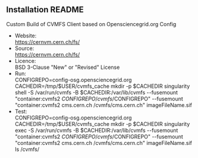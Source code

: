 ## Installation README

Custom Build of CVMFS Client based on Opensciencegrid.org Config

* Website:  
            https://cernvm.cern.ch/fs/
* Source:   
	    https://cernvm.cern.ch/fs/
* Licence:  
            BSD 3-Clause "New" or "Revised" License
* Run:      
            CONFIGREPO=config-osg.opensciencegrid.org
            CACHEDIR=/tmp/$USER/cvmfs_cache
            mkdir -p $CACHEDIR
            singularity shell -S /var/run/cvmfs -B $CACHEDIR:/var/lib/cvmfs --fusemount "container:cvmfs2 $CONFIGREPO /cvmfs/$CONFIGREPO" --fusemount "container:cvmfs2 cms.cern.ch /cvmfs/cms.cern.ch" imageFileName.sif
* Test:     
            CONFIGREPO=config-osg.opensciencegrid.org
            CACHEDIR=/tmp/$USER/cvmfs_cache
            mkdir -p $CACHEDIR
            singularity exec -S /var/run/cvmfs -B $CACHEDIR:/var/lib/cvmfs --fusemount "container:cvmfs2 $CONFIGREPO /cvmfs/$CONFIGREPO" --fusemount "container:cvmfs2 cms.cern.ch /cvmfs/cms.cern.ch" imageFileName.sif ls /cvmfs/
